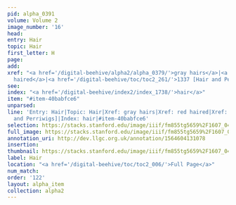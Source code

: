 ```yaml
---
pid: alpha_0391
volume: Volume 2
image_number: '16'
head: 
entry: Hair
topic: Hair
first_letter: H
page: 
add: 
xref: "<a href='/digital-beehive/alpha2/alpha_0379/'>gray hairs</a>|<a href='/digital-beehive/alpha4/alpha_0780/'>red
  haired</a>|<a href='/digital-beehive/toc/toc2_261/'>1337 [Hair and Perriwigs]</a>"
see: 
index: "<a href='/digital-beehive/index2/index_1738/'>hair</a>"
item: "#item-40babfce6"
unparsed: 
line: 'Entry: Hair|Topic: Hair|Xref: gray hairs|Xref: red haired|Xref: 1337 [Hair
  and Perriwigs]|Index: hair|#item-40babfce6'
selection: https://stacks.stanford.edu/image/iiif/fm855tg5659%2F1607_0483/772,3094,2974,471/full/0/default.jpg
full_image: https://stacks.stanford.edu/image/iiif/fm855tg5659%2F1607_0483/full/full/0/default.jpg
annotation_uri: http://dev.llgc.org.uk/annotation/1564604131078
insertion: 
thumbnail: https://stacks.stanford.edu/image/iiif/fm855tg5659%2F1607_0483/772,3094,600,180/250,/0/default.jpg
label: Hair
location: "<a href='/digital-beehive/toc/toc2_006/'>Full Page</a>"
num_match: 
order: '122'
layout: alpha_item
collection: alpha2
---
```

